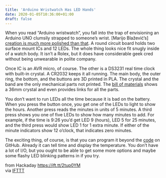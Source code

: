 ```yaml
---
title: 'Arduino Wristwatch Has LED Hands'
date: 2020-01-05T10:36:00+01:00
draft: false
---
```


When you read “Arduino wristwatch”, you fall into the trap of envisioning an Arduino UNO clumsily strapped to someone’s wrist. \[Marijo Blažević’s\] [creation is much more polished than that](https://www.hackster.io/marijoblaz/arduino-wristwatch-d4cc92). A round circuit board holds two surface mount ICs and 12 LEDs. The whole thing looks nice fit snugly inside of a watch body. It isn’t a Rolex, but it does have considerable geek cred without being unwearable in polite company.

Once IC is an AVR micro, of course. The other is a DS3231 real time clock with built-in crystal. A CR2032 keeps it all running. The main body, the outer ring, the bottom, and the buttons are 3D printed in PLA. The crystal and the band are the only mechanical parts not printed. The [bill of materials](https://docs.google.com/spreadsheets/d/1dRS8NlPdyWTDZ6p1nXBYItXKkWj21toqLvILf9NTu7Y/edit#gid=0) shows a 36mm crystal and even provides links for all the parts.

You don’t want to run LEDs all the time because it is bad on the battery. When you press the button once, you get one of the LEDs to light to show the hours. Another press reads the minutes in units of 5 minutes. A third press shows you one of five LEDs to show how many minutes to add. For example, if the time is 9:26 you’d get LED 9 (hours), LED 5 for 25 minutes, and the third press would show LED 1 for 1 extra minute. If either of the minute indicators show 12 o’clock, that indicates zero minutes.

The exciting thing, of course, is that you can program it beyond the [code](https://github.com/marijoblaz/iOWatch) on GitHub. Already it can tell time and display the temperature. You don’t have a lot of I/O, but you ought to be able to get some more options and maybe some flashy LED blinking patterns in if you try.

  
  
from Hackaday https://ift.tt/2tup0YM  
via [IFTTT](https://ifttt.com/?ref=da&site=blogger)